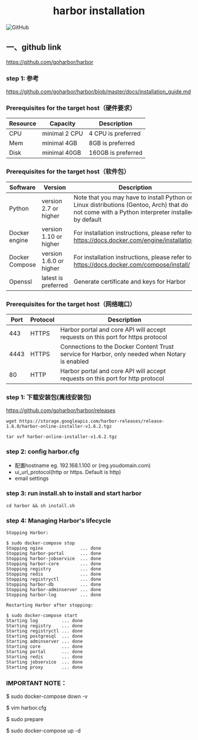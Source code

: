 <h1 align="center">harbor installation</h1>


![GitHub](https://img.shields.io/github/license/mashape/apistatus.svg)

## 一、github link
https://github.com/goharbor/harbor

### step 1: 参考
https://github.com/goharbor/harbor/blob/master/docs/installation_guide.md


### Prerequisites for the target host（硬件要求）


| Resource | Capacity | Description |
| ----     |  ------  | ---- |
| CPU      | minimal 2 CPU | 4 CPU is preferred |
| Mem | minimal 4GB	  | 8GB is preferred |
| Disk | minimal 40GB | 160GB is preferred |

### Prerequisites for the target host（软件包）

| Software | Version | Description |
| ----     |  ------  | ---- |
| Python      | version 2.7 or higher | Note that you may have to install Python on Linux distributions (Gentoo, Arch) that do not come with a Python interpreter installed by default |
| Docker engine | version 1.10 or higher	  | For installation instructions, please refer to: https://docs.docker.com/engine/installation/ |
| Docker Compose | version 1.6.0 or higher | For installation instructions, please refer to: https://docs.docker.com/compose/install/ |
| Openssl | latest is preferred | Generate certificate and keys for Harbor |

### Prerequisites for the target host（网络端口）

| Port | Protocol | Description |
| ----    |  ------  | ---- |
| 443   | HTTPS | Harbor portal and core API will accept requests on this port for https protocol |
| 4443 | HTTPS	  | Connections to the Docker Content Trust service for Harbor, only needed when Notary is enabled |
| 80  | HTTP | Harbor portal and core API will accept requests on this port for http protocol |


### step 1: 下载安装包(离线安装包)
https://github.com/goharbor/harbor/releases

`wget https://storage.googleapis.com/harbor-releases/release-1.6.0/harbor-online-installer-v1.6.2.tgz`

`tar xvf harbor-online-installer-v1.6.2.tgz`

### step 2: config harbor.cfg
* 配置hostname eg. 192.168.1.100 or  (reg.youdomain.com)
* ui_url_protocol(http or https. Default is http) 
* email settings

### step 3: run install.sh to install and start harbor
`cd harbor && sh install.sh`

### step 4: Managing Harbor's lifecycle
`Stopping Harbor:`

```
$ sudo docker-compose stop
Stopping nginx              ... done
Stopping harbor-portal      ... done
Stopping harbor-jobservice  ... done
Stopping harbor-core        ... done
Stopping registry           ... done
Stopping redis              ... done
Stopping registryctl        ... done
Stopping harbor-db          ... done
Stopping harbor-adminserver ... done
Stopping harbor-log         ... done

```

`Restarting Harbor after stopping:`

```
$ sudo docker-compose start
Starting log         ... done
Starting registry    ... done
Starting registryctl ... done
Starting postgresql  ... done
Starting adminserver ... done
Starting core        ... done
Starting portal      ... done
Starting redis       ... done
Starting jobservice  ... done
Starting proxy       ... done

```


### IMPORTANT NOTE：
$ sudo docker-compose down -v

$ vim harbor.cfg

$ sudo prepare

$ sudo docker-compose up -d